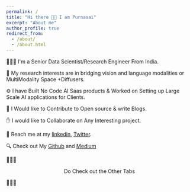 ```yaml
---
permalink: /
title: "Hi there 👋🏼 I am Purnasai"
excerpt: "About me"
author_profile: true
redirect_from: 
  - /about/
  - /about.html
---
```


👨🏻‍💻 I'm a Senior Data Scientist/Research Engineer From India.

🔬 My research interests are in bridging vision and language modalities or MultiModality Space +Diffusers.

⚙️ I have Built No Code AI Saas products & Worked on Setting up Large Scale AI applications for Clients.

💪 I Would like to Contribute to Open source & write Blogs.

✋ I would like to Collaborate on Any Interesting project. 

👋 Reach me at my [linkedin](https://www.linkedin.com/in/purnasai-gudikandula/), [Twitter](https://twitter.com/gpurnasai).

🔍 Check out My [Github](https://github.com/purnasai)  and [Medium](https://medium.com/@purnasaigudikandula)


🌻🌻🌻 <p style="text-align: center;">Do Check out the Other Tabs</p> 🌻🌻🌻